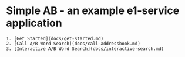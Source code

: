 # Simple AB - an example e1-service application

    1. [Get Started](docs/get-started.md)
    2. [Call A/B Word Search](docs/call-addressbook.md)
    3. [Interactive A/B Word Search](docs/interactive-search.md)